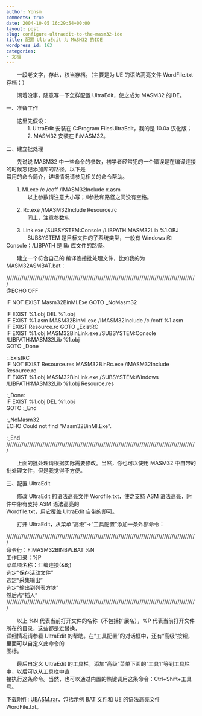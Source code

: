 ```yaml
---
author: Yonsm
comments: true
date: 2004-10-05 16:29:54+00:00
layout: post
slug: configure-ultraedit-to-the-masm32-ide
title: 配置 UltraEdit 为 MASM32 的IDE
wordpress_id: 163
categories:
- 文档
---
```


　　一段老文字，存此，权当存档。（主要是为 UE 的语法高亮文件 WordFile.txt 存档：）   
  
　　闲着没事，随意写一下怎样配置 UltraEdit，使之成为 MASM32 的IDE。   
  
  
一、准备工作   
  
　　这里先假设：   
　　　　1. UltraEdit 安装在 C:Program FilesUltraEdit，我的是 10.0a 汉化版；   
　　　　2. MASM32 安装在 F:MASM32。   
  
  
二、建立批处理   
  
　　先说说 MASM32 中一些命令的参数，初学者经常犯的一个错误是在编译连接的时候忘记添加库的路径。以下是   
常用的命令简介，详细情况请参见相关的命令帮助。   
  
　　1. Ml.exe /c /coff /IMASM32Include x.asm   
　　　　以上参数请注意大小写；/I参数和路径之间没有空格。   
  
　　2. Rc.exe /iMASM32Include Resource.rc   
　　　　同上，注意参数/i。   
  
　　3. Link.exe /SUBSYSTEM:Console /LIBPATH:MASM32Lib %1.OBJ   
　　　　SUBSYSTEM 是目标文件的子系统类型，一般有 Windows 和 Console；/LIBPATH 是 lib 库文件的路径。   
  
　　建立一个符合自己的 编译连接批处理文件，比如我的为 MASM32ASMBAT.bat：   
  
////////////////////////////////////////////////////////////////////////////////////////////////////   
@ECHO OFF   
  
IF NOT EXIST Masm32BinMl.Exe GOTO _NoMasm32   
  
IF EXIST %1.obj DEL %1.obj   
IF EXIST %1.asm MASM32BinMl.exe /IMASM32Include /c /coff %1.asm   
IF EXIST Resource.rc GOTO _ExistRC   
IF EXIST %1.obj MASM32BinLink.exe /SUBSYSTEM:Console /LIBPATH:MASM32Lib %1.obj   
GOTO _Done   
  
:_ExistRC   
IF NOT EXIST Resource.res MASM32BinRc.exe /iMASM32Include Resource.rc   
IF EXIST %1.obj MASM32BinLink.exe /SUBSYSTEM:Windows /LIBPATH:MASM32Lib %1.obj Resource.res   
  
:_Done:   
IF EXIST %1.obj DEL %1.obj   
GOTO :_End   
  
:_NoMasm32   
ECHO Could not find "Masm32BinMl.Exe".   
  
:_End   
////////////////////////////////////////////////////////////////////////////////////////////////////   
  
　　上面的批处理请根据实际需要修改。当然，你也可以使用 MASM32 中自带的批处理文件，但是我觉得不方便。   
  
  
三、配置 UltraEdit   
  
　　修改 UltraEdit 的语法高亮文件 Wordfile.txt，使之支持 ASM 语法高亮，附件中带有支持 ASM 语法高亮的   
Wordfile.txt，用它覆盖 UltraEdit 自带的即可。   
  
　　打开 UltraEdit，从菜单“高级”->“工具配置”添加一条外部命令：   
  
////////////////////////////////////////////////////////////////////////////////////////////////////   
命令行：F:MASM32BINBW.BAT %N   
工作目录：%P   
菜单项名称：汇编连接(&B;)   
选定“保存活动文件”   
选定“采集输出”   
选定“输出到列表方块”   
然后点“插入”   
////////////////////////////////////////////////////////////////////////////////////////////////////   
  
　　以上 %N 代表当前打开文件的名称（不包括扩展名），%P 代表当前打开文件所在的目录，这些都是宏替换，   
详细情况请参看 UltraEdit 的帮助。在“工具配置”的对话框中，还有“高级”按钮，里面可以自定义此命令的   
图标。   
  
　　最后自定义 UltraEdit 的工具栏，添加“高级”菜单下面的“工具1”等到工具栏中，以后可以从工具栏中直   
接执行这条命令。当然，也可以通过内置的热键调用这条命令：Ctrl+Shift+工具号。   
  
  
下载附件: [UEASM.rar](/assets/1097148757.rar)，包括示例 BAT 文件和 UE 的语法高亮文件 WordFile.txt。
